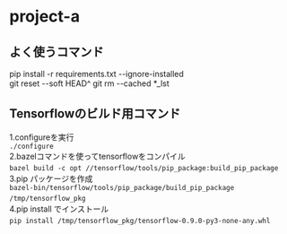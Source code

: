 # project-a

## よく使うコマンド
pip install -r requirements.txt --ignore-installed  
git reset --soft HEAD^ 
git rm --cached *_lst 

## Tensorflowのビルド用コマンド
1.configureを実行  
`./configure`  
2.bazelコマンドを使ってtensorflowをコンパイル　  
`bazel build -c opt //tensorflow/tools/pip_package:build_pip_package`　  
3.pip パッケージを作成　  
`bazel-bin/tensorflow/tools/pip_package/build_pip_package /tmp/tensorflow_pkg`　  
4.pip install でインストール　  
`pip install /tmp/tensorflow_pkg/tensorflow-0.9.0-py3-none-any.whl`　 
